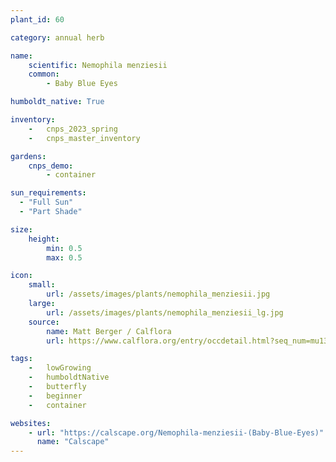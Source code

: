 ```yaml
---
plant_id: 60

category: annual herb

name: 
    scientific: Nemophila menziesii
    common: 
        - Baby Blue Eyes   

humboldt_native: True

inventory: 
    -   cnps_2023_spring
    -   cnps_master_inventory

gardens:
    cnps_demo:
        - container

sun_requirements:
  - "Full Sun"
  - "Part Shade"

size:
    height: 
        min: 0.5
        max: 0.5

icon: 
    small: 
        url: /assets/images/plants/nemophila_menziesii.jpg 
    large: 
        url: /assets/images/plants/nemophila_menziesii_lg.jpg 
    source: 
        name: Matt Berger / Calflora
        url: https://www.calflora.org/entry/occdetail.html?seq_num=mu1390 

tags:  
    -   lowGrowing
    -   humboldtNative
    -   butterfly
    -   beginner
    -   container

websites: 
    - url: "https://calscape.org/Nemophila-menziesii-(Baby-Blue-Eyes)"
      name: "Calscape"
---
```

